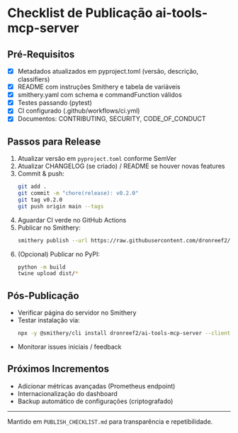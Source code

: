 # Checklist de Publicação ai-tools-mcp-server

## Pré-Requisitos
- [x] Metadados atualizados em pyproject.toml (versão, descrição, classifiers)
- [x] README com instruções Smithery e tabela de variáveis
- [x] smithery.yaml com schema e commandFunction válidos
- [x] Testes passando (pytest)
- [x] CI configurado (.github/workflows/ci.yml)
- [x] Documentos: CONTRIBUTING, SECURITY, CODE_OF_CONDUCT

## Passos para Release
1. Atualizar versão em `pyproject.toml` conforme SemVer
2. Atualizar CHANGELOG (se criado) / README se houver novas features
3. Commit & push:
   ```bash
   git add .
   git commit -m "chore(release): v0.2.0"
   git tag v0.2.0
   git push origin main --tags
   ```
4. Aguardar CI verde no GitHub Actions
5. Publicar no Smithery:
   ```bash
   smithery publish --url https://raw.githubusercontent.com/dronreef2/MCPserve/main/smithery.yaml
   ```
6. (Opcional) Publicar no PyPI:
   ```bash
   python -m build
   twine upload dist/*
   ```

## Pós-Publicação
- Verificar página do servidor no Smithery
- Testar instalação via:
  ```bash
  npx -y @smithery/cli install dronreef2/ai-tools-mcp-server --client claude
  ```
- Monitorar issues iniciais / feedback

## Próximos Incrementos
- Adicionar métricas avançadas (Prometheus endpoint)
- Internacionalização do dashboard
- Backup automático de configurações (criptografado)

---
Mantido em `PUBLISH_CHECKLIST.md` para transparência e repetibilidade.
